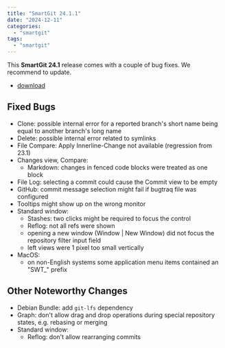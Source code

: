 ```yaml
---
title: "SmartGit 24.1.1"
date: "2024-12-11"
categories:
  - "smartgit"
tags:
  - "smartgit"
---
```


This **SmartGit 24.1** release comes with a couple of bug fixes.
We recommend to update.

- [download](https://www.syntevo.com/smartgit/download/)

## Fixed Bugs
- Clone: possible internal error for a reported branch's short name being equal to another branch's long name
- Delete: possible internal error related to symlinks
- File Compare: Apply Innerline-Change not available (regression from 23.1)
- Changes view, Compare:
	- Markdown: changes in fenced code blocks were treated as one block
- File Log: selecting a commit could cause the Commit view to be empty
- GitHub: commit message selection might fail if bugtraq file was configured
- Tooltips might show up on the wrong monitor
- Standard window:
	- Stashes: two clicks might be required to focus the control
	- Reflog: not all refs were shown
	- opening a new window (Window \| New Window) did not focus the repository filter input field
	- left views were 1 pixel too small vertically
- MacOS:
	- on non-English systems some application menu items contained an "SWT_" prefix

## Other Noteworthy Changes
- Debian Bundle: add `git-lfs` dependency
- Graph: don't allow drag and drop operations during special repository states, e.g. rebasing or merging
- Standard window:
	- Reflog: don't allow rearranging commits
